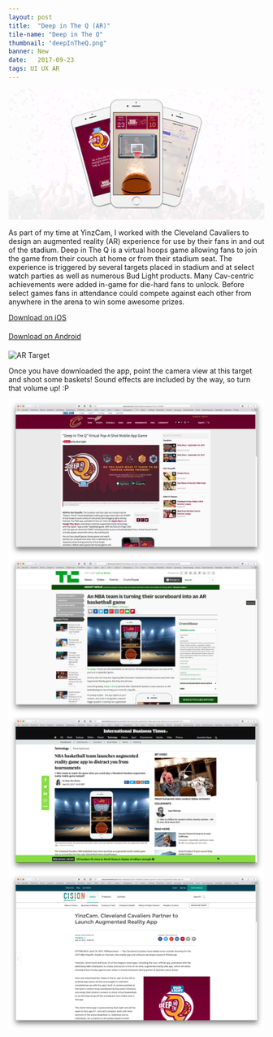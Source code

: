 ```yaml
---
layout: post
title:  "Deep in The Q (AR)"
tile-name: "Deep in The Q"
thumbnail: "deepInTheQ.png"
banner: New
date:   2017-09-23
tags: UI UX AR
---
```


<div class="image-container"><img src="../img/deepInTheQ/deepinTheQHero.png" alt="Hero Image"/></div>

As part of my time at YinzCam, I worked with the Cleveland Cavaliers to design an augmented reality (AR) experience for use by their fans in and out of the stadium. Deep in The Q is a virtual hoops game allowing fans to join the game from their couch at home or from their stadium seat. The experience is triggered by several targets placed in stadium and at select watch parties as well as numerous Bud Light products. Many Cav-centric achievements were added in-game for die-hard fans to unlock. Before select games fans in attendance could compete against each other from anywhere in the arena to win some awesome prizes. 

<div>
<a target="_blank" href="https://itunes.apple.com/us/app/deep-in-the-q/id1225687551?mt=8">
    <div class="deepintheqButton contentButton"> Download on iOS
    </div>
</a>
</div>

<div style="margin-bottom: 20px; margin-top:20px;">
<a target="_blank" href="https://play.google.com/store/apps/details?id=com.yinzcam.deepintheq&hl=en">
    <div class="deepintheqButton contentButton"> Download on Android
    </div>
</a>
</div>

<div class="image-container"><img src="../img/deepInTheQ/target.png" alt="AR Target"/></div>

Once you have downloaded the app, point the camera view at this target and shoot some baskets! Sound effects are included by the way, so turn that volume up! :P

<div class="row">
    <div class="small-12 medium-6 large-6 columns image-container">
    <img src="../img/deepInTheQ/nba.png" alt="NBA Press" /></div>
    <div class="small-12 medium-6 large-6 columns image-container">
    <img src="../img/deepInTheQ/techcrunch.png" alt="Tech Crunch Press" /></div>
    <div class="small-12 medium-6 large-6 columns image-container">
    <img src="../img/deepInTheQ/ibt.png" alt="IBT Press" /></div>
    <div class="small-12 medium-6 large-6 columns image-container">
    <img src="../img/deepInTheQ/cision.png" alt="Cision Press" /></div>
</div>
